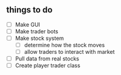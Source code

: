 ## things to do
- [ ] Make GUI
- [ ] Make trader bots
- [ ] Make stock system
    - [ ] determine how the stock moves
    - [ ] allow traders to interact with market
- [ ] Pull data from real stocks
- [ ] Create player trader class
